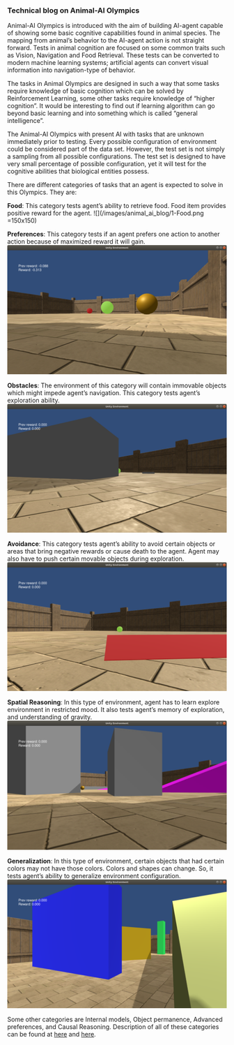 ### Technical blog on Animal-AI Olympics

Animal-AI Olympics is introduced with the aim of building AI-agent capable of showing some basic cognitive capabilities found in animal species. The mapping from animal’s behavior to the AI-agent action is not straight forward. Tests in animal cognition are focused on some common traits such as Vision, Navigation and Food Retrieval. These tests can be converted to modern machine learning systems; artificial agents can convert visual information into navigation-type of behavior.

The tasks in Animal Olympics are designed in such a way that some tasks require knowledge of basic cognition which can be solved by Reinforcement Learning, some other tasks require knowledge of “higher cognition”. It would be interesting to find out if learning algorithm can go beyond basic learning and into something which is called “general intelligence”.

The Animal-AI Olympics with present AI with tasks that are unknown immediately prior to testing. Every possible configuration of environment could be considered part of the data set. However, the test set is not simply a sampling from all possible configurations. The test set is designed to have very small percentage of possible configuration, yet it will test for the cognitive abilities that biological entities possess.

There are different categories of tasks that an agent is expected to solve in this Olympics. They are:

**Food**: This category tests agent’s ability to retrieve food. Food item provides positive reward for the agent.
![](/images/animal_ai_blog/1-Food.png =150x150)

**Preferences**: This category tests if an agent prefers one action to another action because of maximized reward it will gain.
![Preferences](/images/animal_ai_blog/2-Preferences.png)

**Obstacles**: The environment of this category will contain immovable objects which might impede agent’s navigation. This category tests agent’s exploration ability.
![Obstacles](/images/animal_ai_blog/3-Obstacles.png)

**Avoidance**: This category tests agent’s ability to avoid certain objects or areas that bring negative rewards or cause death to the agent. Agent may also have to push certain movable objects during exploration.
![Avoidance](/images/animal_ai_blog/4-Avoidance.png)

**Spatial Reasoning**: In this type of environment, agent has to learn explore environment in restricted mood. It also tests agent’s memory of exploration, and understanding of gravity.
![Spatial Reasoning](/images/animal_ai_blog/5-SpatialReasoning.png)

**Generalization**: In this type of environment, certain objects that had certain colors may not have those colors. Colors and shapes can change. So, it tests agent’s ability to generalize environment configuration.
![Generalization](/images/animal_ai_blog/6-Generalization.png)

Some other categories are Internal models, Object permanence, Advanced preferences, and Causal Reasoning. Description of all of these categories can be found at [here](https://www.mdcrosby.com/blog/animalaieval.html) and [here]( https://mdcrosby.com/blog/animalai2.html).



